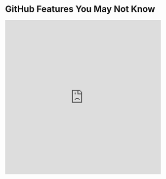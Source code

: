 # GitHub Features You May Not Know

<iframe width="100%" height="500" src="https://www.youtube.com/embed/PQg9OB1JA9A" title="4. GitHub Features You May Not Know" frameborder="0" allow="accelerometer; autoplay; clipboard-write; encrypted-media; gyroscope; picture-in-picture; web-share" allowfullscreen></iframe>